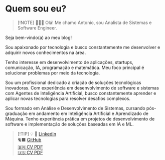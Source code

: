 # Quem sou eu?

> [!NOTE] 🧑🏽‍💻
> Olá! Me chamo Antonio, sou Analista de Sistemas e Software Engineer.

Seja bem-vindo(a) ao meu blog!

Sou apaixonado por tecnologia e busco constantemente me desenvolver e adquirir novos conhecimentos na área.

Tenho interesse em desenvolvimento de aplicações, startups, comunicação, IA, programação e matemática. Meu foco principal é solucionar problemas por meio da tecnologia.

Sou um profissional dedicado à criação de soluções tecnológicas inovadoras. Com experiência em desenvolvimento de software e sistemas com Agentes de Inteligência Artificial, busco constantemente aprender e aplicar novas tecnologias para resolver desafios complexos.

Sou formado em Análise e Desenvolvimento de Sistemas, cursando pós-graduação em andamento em Inteligência Artificial e Aprendizado de Máquina. Tenho experiência prática em projetos de desenvolvimento de software e implementação de soluções baseadas em IA e ML.

> [!TIP] 💡
> 💼 [LinkedIn](https://www.linkedin.com/in/machadoah/) </br>
> 🐈‍⬛ [GitHub](https://github.com/machadoah/) </br>
> [🇧🇷 CV PDF](https://github.com/machadoah/cv/blob/main/cv_antonio_ptBR.pdf) </br>
> [🇺🇸 CV PDF](https://github.com/machadoah/cv/blob/main/cv_antonio_enUS.pdf) </br>
